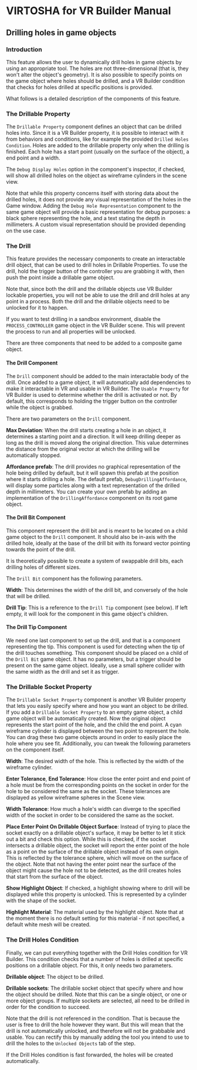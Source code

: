 # VIRTOSHA for VR Builder Manual

## Drilling holes in game objects

### Introduction
This feature allows the user to dynamically drill holes in game objects by using an appropriate tool. The holes are not three-dimensional (that is, they won't alter the object's geometry). It is also possible to specify points on the game object where holes should be drilled, and a VR Builder condition that checks for holes drilled at specific positions is provided.

What follows is a detailed description of the components of this feature.

### The Drillable Property
The `Drillable Property` component defines an object that can be drilled holes into. Since it is a VR Builder property, it is possible to interact with it from behaviors and conditions, like for example the provided `Drilled Holes Condition`.
Holes are added to the drillable property only when the drilling is finished. Each hole has a start point (usually on the surface of the object), a end point and a width.

The `Debug Display Holes` option in the component's inspector, if checked, will show all drilled holes on the object as wireframe cylinders in the scene view.

Note that while this property concerns itself with storing data about the drilled holes, it does not provide any visual representation of the holes in the Game window. Adding the `Debug Hole Representation` component to the same game object will provide a basic representation for debug purposes: a black sphere representing the hole, and a text stating the depth in millimeters. A custom visual representation should be provided depending on the use case.

### The Drill
This feature provides the necessary components to create an interactable drill object, that can be used to drill holes in Drillable Properties. To use the drill, hold the trigger button of the controller you are grabbing it with, then push the point inside a drillable game object.

Note that, since both the drill and the drillable objects use VR Builder lockable properties, you will not be able to use the drill and drill holes at any point in a process. Both the drill and the drillable objects need to be unlocked for it to happen.

If you want to test drilling in a sandbox environment, disable the `PROCESS_CONTROLLER` game object in the VR Builder scene. This will prevent the process to run and all properties will be unlocked.

There are three components that need to be added to a composite game object.

#### The Drill Component
The `Drill` component should be added to the main interactable body of the drill. Once added to a game object, it will automatically add dependencies to make it interactable in VR and usable in VR Builder. The `Usable Property` for VR Builder is used to determine whether the drill is activated or not. By default, this corresponds to holding the trigger button on the controller while the object is grabbed.

There are two parameters on the `Drill` component.

**Max Deviation**: When the drill starts creating a hole in an object, it determines a starting point and a direction. It will keep drilling deeper as long as the drill is moved along the original direction. This value determines the distance from the original vector at which the drilling will be automatically stopped.

**Affordance prefab**: The drill provides no graphical representation of the hole being drilled by default, but it will spawn this prefab at the position where it starts drilling a hole. The default prefab, `DebugDrillingAffordance`, will display some particles along with a text representation of the drilled depth in millimeters. You can create your own prefab by adding an implementation of the `DrillingAffordance` component on its root game object.

#### The Drill Bit Component
This component represent the drill bit and is meant to be located on a child game object to the `Drill` component. It should also be in-axis with the drilled hole, ideally at the base of the drill bit with its forward vector pointing towards the point of the drill.

It is theoretically possible to create a system of swappable drill bits, each drilling holes of different sizes.

The `Drill Bit` component has the following parameters.

**Width**: This determines the width of the drill bit, and conversely of the hole that will be drilled.

**Drill Tip**: This is a reference to the `Drill Tip` component (see below). If left empty, it will look for the component in this game object's children.

#### The Drill Tip Component
We need one last component to set up the drill, and that is a component representing the tip. This component is used for detecting when the tip of the drill touches something. This component should be placed on a child of the `Drill Bit` game object. It has no parameters, but a trigger should be present on the same game object. Ideally, use a small sphere collider with the same width as the drill and set it as trigger.

### The Drillable Socket Property
The `Drillable Socket Property` component is another VR Builder property that lets you easily specify where and how you want an object to be drilled.
If you add a `Drillable Socket Property` to an empty game object, a child game object will be automatically created. Now the original object represents the start point of the hole, and the child the end point. A cyan wireframe cylinder is displayed between the two point to represent the hole.
You can drag these two game objects around in order to easily place the hole where you see fit. Additionally, you can tweak the following parameters on the component itself.

**Width**: The desired width of the hole. This is reflected by the width of the wireframe cylinder.

**Enter Tolerance**, **End Tolerance**: How close the enter point and end point of a hole must be from the corresponding points on the socket in order for the hole to be considered the same as the socket. These tolerances are displayed as yellow wireframe spheres in the Scene view.

**Width Tolerance**: How much a hole's width can diverge to the specified width of the socket in order to be considered the same as the socket.

**Place Enter Point On Drillable Object Surface**: Instead of trying to place the socket exactly on a drillable object's surface, it may be better to let it stick out a bit and check this option. While this is checked, if the socket intersects a drillable object, the socket will report the enter point of the hole as a point on the surface of the drillable object instead of its own origin. This is reflected by the tolerance sphere, which will move on the surface of the object.
Note that not having the enter point near the surface of the object might cause the hole not to be detected, as the drill creates holes that start from the surface of the object.

**Show Highlight Object**: If checked, a highlight showing where to drill will be displayed while this property is unlocked. This is represented by a cylinder with the shape of the socket.

**Highlight Material**: The material used by the highlight object. Note that at the moment there is no default setting for this material - if not specified, a default white mesh will be created.

### The Drill Holes Condition
Finally, we can put everything together with the Drill Holes condition for VR Builder. This condition checks that a number of holes is drilled at specific positions on a drillable object. For this, it only needs two parameters.

**Drillable object**: The object to be drilled.

**Drillable sockets**: The drillable socket object that specify where and how the object should be drilled. Note that this can be a single object, or one or more object groups. If multiple sockets are selected, all need to be drilled in order for the condition to succeed.

Note that the drill is not referenced in the condition. That is because the user is free to drill the hole however they want. But this will mean that the drill is not automatically unlocked, and therefore will not be grabbable and usable. You can rectify this by manually adding the tool you intend to use to drill the holes to the `Unlocked Objects` tab of the step.

If the Drill Holes condition is fast forwarded, the holes will be created automatically.